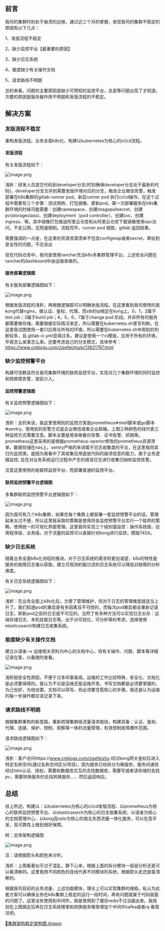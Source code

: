 ## 前言

我司的集群时刻处于崩溃的边缘，通过近三个月的掌握，发现我司的集群不稳定的原因有以下几点：

1、发版流程不稳定

2、缺少监控平台【最重要的原因】

3、缺少日志系统

   4、极度缺少有关操作文档

   5、请求路线不明朗 

总的来看，问题的主要原因是缺少可预知的监控平台，总是等问题出现了才知道。次要的原因是服务器作用不明朗和发版流程的不稳定。

## 解决方案

### 发版流程不稳定

重构发版流程。业务全面k8s化，构建以kubernetes为核心的ci/cd流程。

#### 发版流程

有关发版流程如下：

![image.png](https://cdn.nlark.com/yuque/0/2020/png/1143489/1600418093087-a37b992f-9c63-4528-82f7-9406f8414024.png)

浅析：研发人员提交代码到developer分支(时刻确保developer分支处于最新的代码)，developer分支合并到需要发版环境对应的分支，触发企业微信告警，触发部署在k8s集群的gitlab-runner pod，新启runner pod 执行ci/cd操作。在这个过程中需要有三个步骤：测试用例、打包镜像、更新pod。第一次部署服务在k8s集群环境的时候可能需要：创建namespace、创建imagepullsecret、创建pv(storageclass)、创建deployment（pod controller）、创建svc、创建ingress、等。其中镜像打包推送阿里云仓库和从阿里云仓库下载镜像使用vpc访问，不走公网，无网速限制。流程完毕，runner pod 销毁，gitlab 返回结果。

需要强调的一点是，在这里的资源资源清单不包含configmap或者secret，牵扯到安全性的问题，不应该出

现在代码仓库中，我司是使用rancher充当k8s多集群管理平台，上述安全问题在rancher的dashboard中由运维来做的。

#### 服务部署逻辑图

有关服务部署逻辑图如下：

![image.png](https://cdn.nlark.com/yuque/0/2020/png/1143489/1600416637014-b3958417-ae03-482b-8748-da013edf0cee.png)

根据发版流程的浅析，再根据逻辑图可以明确发版流程。在这里看到我司使用的是kong代替nginx，做认证、鉴权、代理。而slb的ip绑定在kong上。0，1，2属于test job；3属于build job；4，5，6，7属于change pod 阶段。并非所有的服务都需要做存储，需要根据实际情况来定，所以需要在kubernetes.sh里写判断。在这里我试图使用一套CI应用与所有的环境，所以需要在kubernetes.sh中用到的判断较多，且.gitlab-ci.yml显得过多。建议是使用一个ci模版，应用于所有的环境，毕竟怎么省事怎么来。还要考虑自己的分支模式，具体参考：https://www.cnblogs.com/zisefeizhu/p/13621797.html

### 缺少监控预警平台

构建可信赖且符合我司集群环境的联邦监控平台，实现对几个集群环境的同时监控和预故障告警，提前介入。

#### 监控预警逻辑图

有关监控预警逻辑图如下：

![image.png](https://cdn.nlark.com/yuque/0/2020/png/1143489/1600421706485-4360b3ea-d85c-47b7-86e6-d735e84828b9.png)

浅析：总的来说，我这里使用到的监控方案是prometheus➕shell脚本或go脚本➕sentry。使用到的告警方式是企业微信或者企业邮箱。上图三种颜色的线代表三种监控方式需要注意。脚本主要是用来做备份告警、证书告警、抓贼等。prometheus这里采用的是根据prometheus-opertor修改的prometheus资源清单，数据存储在nas上。sentry严格的来讲属于日志收集类的平台，在这里我将其归为监控类，是因为我看中了其收集应用底层代码的崩溃信息的能力，属于业务逻辑监控, 旨在对业务系统运行过程中产生的错误日志进行收集归纳和监控告警。

注意这里使用的是联邦监控平台，而部署普通的监控平台。

#### 联邦监控预警平台逻辑图

多集群联邦监控预警平台逻辑图如下：

![image.png](https://cdn.nlark.com/yuque/0/2020/png/1143489/1600409207552-4fd648d9-96a5-4e4f-8fa0-81ba8ab51978.png)

因为我司有几个k8s集群，如果在每个集群上都部署一套监控预警平台的话，管理起来太过不便，所以这里我采取的策略是使用将各监控预警平台实行一个联邦的策略，使用统一的可视化界面管理。这里我将实现三个级别饿监控：操作系统级、应用程序级、业务级。对于流量的监控可以直接针对kong进行监控，模版7424。

### 缺少日志系统

随着业务全面k8s化进程的推进，对于日志系统的需求将更加渴望，k8s的特性是服务的故障日志难以获取。建立可观测的能过滤的日志系统可以降低对故障的分析难度。

有关日志系统逻辑图如下：

![image.png](https://cdn.nlark.com/yuque/0/2020/png/1143489/1600416773745-5c2f6a58-bdac-4295-a2fd-af50873a16a0.png)

浅析：在业务全面上k8s化后，方便了管理维护，但对于日志的管理难度就适当上升了。我们知道pod的重启是有多因素且不可控的，而每次pod重启都会重新记录日志，即新pod之前的日志是不可见的。当然了有多种方法可以实现日志长存：远端存储日志、本机挂载日志等。出于对可视化、可分析等的考虑，选择使用elasticsearch构建日志收集系统。

### 极度缺少有关操作文档

建立以语雀--> 运维相关资料为中心的文档中心，将有关操作、问题、脚本等详细记录在案，以备随时查看。

![image.png](https://cdn.nlark.com/yuque/0/2020/png/1143489/1600425823609-38d6865d-6a6d-492f-adf9-748d5006e2ec.png)

浅析因安全性原因，不便于过多同事查阅。运维的工作比较特殊，安全化、文档化是必须要保障的。我认为不论是运维还是运维开发，书写文档都是必须要掌握的，为己也好，为他也罢。文档可以简写，但必须要含苞核心的步骤。我还是认为运维的每一步操作都应该记录下来。

### 请求路线不明朗

根据集群重构的新思路，重新梳理集群级流量请求路线，构建具备：认证、鉴权、代理、连接、保护、控制、观察等一体的流量管理，有效控制故障爆炸范围。

请求路线逻辑图如下：

![image.png](https://cdn.nlark.com/yuque/0/2020/png/1143489/1600416834256-384a4aef-89a3-4e16-9241-35090d49d539.png)

浅析：客户访问https://www.cnblogs.com/zisefeizhu 经过kong网关鉴权后进入特定名称空间(通过名称空间区分项目)，因为服务已经拆分为微服务，服务间通信经过istio认证、授权，需要和数据库交互的去找数据库，需要写或者读存储的去找pv，需要转换服务的去找转换服务...... 然后返回响应。

## 总结

综上所述，构建以：以kubernetes为核心的ci/cd发版流程、以prometheus为核心的联邦监控预警平台、以elasticsearch为核心的日志收集系统、以语雀为核心的文档管理中心、以kong及istio为核心的南北东西流量一体化服务，可以在高平发，高可靠性上做到很好保障。

附：总体架构逻辑图

![image.png](https://cdn.nlark.com/yuque/0/2020/png/1143489/1600416902526-ca15951d-3598-442b-a71c-3c59d8054f60.png)

注：请根据箭头和颜色来分析。

浅析：上图看着似乎过于混乱，静下心来，根据上面的拆分模块一层层分析还是可以看清晰的。这里我用不同颜色的连线代表不同模块的系统，根据箭头走还是蛮清晰的。

根据我司目前的业务流量，上述功能模块，理论上可以实现集群的维稳。私认为此套方案可以确保业务在k8s集群上稳定的运行一段时间，再有问题就属于代码层面的问题了。这里没有使用到中间件，倒是使用到了缓存redis不过没画出来。我规划在上图搞定后再在日志系统哪里和转换服务哪里增加个中间件kafka或者rq 看情况吧。

[📎集群架构稳定架构图.drawio](https://www.yuque.com/attachments/yuque/0/2020/drawio/1143489/1600411200868-58438b59-a153-4462-b81d-b9b2bd490e27.drawio)